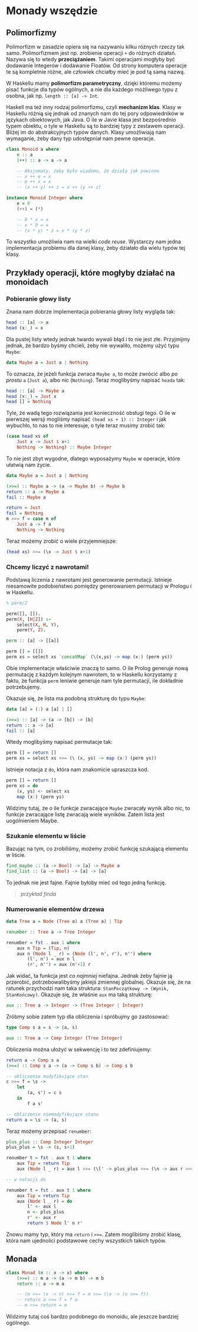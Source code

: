 # Monady wszędzie

## Polimorfizmy

Polimorfizm w zasadzie opiera się na nazywaniu kilku różnych rzeczy tak samo.
Polimorfizmem jest np. zrobienie operacji `+` do różnych działań. Nazywa się to wtedy **przeciążaniem**. Takimi operacjami mogłyby być dodawanie Integerów i dodawanie Floatów. Od strony komputera operacje te są kompletnie różne, ale człowiek chciałby mieć je pod tą samą nazwą.

W Haskellu mamy **polimorfizm parametryczny**, dzięki któremu możemy pisać funkcje dla typów ogólnych, a nie dla każdego możliwego typu z osobna, jak np. `length :: [a] -> Int`.

Haskell ma też inny rodzaj polimorfizmu, czyli **mechanizm klas**. Klasy w Haskellu różnią się jednak od znanych nam do tej pory odpowiedników w językach obiektowych, jak Java. O ile w Javie klasa jest bezpośrednio typem obiektu, o tyle w Haskellu są to bardziej typy z zestawem operacji. Bliżej im do abstrakcyjnych typów danych. Klasy umożliwiają nam wymaganie, żeby dany typ udostępniał nam pewne operacje.

~~~ haskell
class Monoid a where
    e :: a
    (++) :: a -> a -> a

    -- Aksjomaty, żeby było wiadomo, że działa jak powinno
    -- x ++ e = x
    -- e ++ x = x
    -- (x ++ y) ++ z = x ++ (y ++ z)

instance Monoid Integer where
    e = 0
    (++) = (*)

    -- 0 * x = x
    -- x * 0 = x
    -- (x * y) * z = x * (y * z)
~~~

To wszystko umożliwia nam na wielki _code reuse_. Wystarczy nam jedna implementacja problemu dla danej klasy, żeby działało dla wielu typów tej klasy.

## Przykłady operacji, które mogłyby działać na monoidach

### Pobieranie głowy listy

Znana nam dobrze implementacja pobierania głowy listy wygląda tak:

~~~ haskell
head :: [a] -> a
head (x:_) = x
~~~

Dla pustej listy wtedy jednak twardo wywali błąd i to nie jest złe. Przyjmijmy jednak, że bardzo byśmy chcieli, żeby nie wywaliło, możemy użyć typu `Maybe`:

~~~ haskell
data Maybe a = Just a | Nothing
~~~

To oznacza, że jeżeli funkcja zwraca `Maybe a`, to może zwrócić albo _po prostu_ `a` (`Just a`), albo nic (`Nothing`). Teraz moglibyśmy napisać `heada` tak:

~~~ haskell
head :: [a] -> Maybe a
head (x:_) = Just x
head [] = Nothing
~~~

Tyle, że wadą tego rozwiązania jest konieczność obsługi tego. O ile w pierwszej wersji mogliśmy napisać `(head xs + 1) :: Integer` i jak wybuchło, to nas to nie interesuje, o tyle teraz musimy zrobić tak:

~~~ haskell
(case head xs of
    Just x -> Just $ x+1
    Nothing -> Nothing) :: Maybe Integer
~~~

To nie jest zbyt wygodne, dlatego wyposażymy `Maybe` w operacje, które ułatwią nam życie.

~~~ haskell
data Maybe a = Just a | Nothing

(>>=) :: Maybe a -> (a -> Maybe b) -> Maybe b
return :: a -> Maybe a
fail :: Maybe a

return = Just
fail = Nothing
m >>= f = case m of
    Just a -> f a
    Nothing -> Nothing
~~~

Teraz możemy zrobić o wiele przyjemniejsze:

~~~ haskell
(head xs) >>= (\x -> Just $ x+1)
~~~

### Chcemy liczyć z nawrotami!

Podstawą liczenia z nawrotami jest generowanie permutacji. Istnieje niesamowite podobieństwo pomiędzy generowaniem permutacji w Prologu i w Haskellu.

~~~ prolog
% perm/2

perm([], []).
perm(X, [H|Z]) :-
    select(X, H, Y),
    perm(Y, Z).
~~~

~~~ haskell
perm :: [a] -> [[a]]

perm [] = [[]]
perm xs = select xs `concatMap` (\(x,ys) -> map (x:) (perm ys))
~~~

Obie implementacje właściwie znaczą to samo. O ile Prolog generuje nową permutację z każdym kolejnym nawrotem, to w Haskellu korzystamy z faktu, że funkcja `perm` leniwie generuje nam tyle permutacji, ile dokładnie potrzebujemy.

Okazuje się, że lista ma podobną strukturę do typu `Maybe`:

~~~ haskell
data [a] = (:) a [a] | []

(>>=) :: [a] -> (a -> [b]) -> [b]
return :: a -> [a]
fail :: [a]
~~~

Wtedy moglibyśmy napisać permutacje tak:

~~~ haskell
perm [] = return []
perm xs = select xs >>= (\ (x, ys) -> map (x:) (perm ys))
~~~

Istnieje notacja z `do`, która nam znakomicie upraszcza kod.

~~~ haskell
perm [] = return []
perm xs = do
    (x, ys) <- select xs
    map (x:) (perm ys)
~~~

Widzimy tutaj, że o ile funkcje zwracające `Maybe` zwracały wynik albo nic, to funkcje zwracające listę zwracają wiele wyników. Zatem lista jest uogólnieniem Maybe.

### Szukanie elementu w liście

Bazując na tym, co zrobiliśmy, możemy zrobić funkcję szukającą elementu w liście.

~~~ haskell
find_maybe :: (a -> Bool) -> [a] -> Maybe a
find_list :: (a -> Bool) -> [a] -> [a]
~~~

To jednak nie jest fajne. Fajnie byłoby mieć od tego jedną funkcję.

> _przykład finda_

### Numerowanie elementów drzewa

~~~ haskell
data Tree a = Node (Tree a) a (Tree a) | Tip

renumber :: Tree a -> Tree Integer

renumber = fst . aux 1 where
    aux n Tip = (Tip, n)
    aux n (Node l _ r) = (Node (l', n', r'), n'') where
        (l', n') = aux n l
        (r', n'') = aux (n'+1) r
~~~

Jak widać, ta funkcja jest _co najmniej_ niefajna. Jednak żeby fajnie ją przerobić, potrzebowalibyśmy jakiejś zmiennej globalnej. Okazuje się, że na ratunek przychodzi nam taka struktura: `StanPoczątkowy -> (Wynik, StanKońcowy)`. Okazuje się, że właśnie `aux` ma taką strukturę:

~~~ haskell
aux :: Tree a -> Integer -> (Tree Integer | Integer)
~~~

Zróbmy sobie zatem typ dla obliczenia i spróbujmy go zastosować:

~~~ haskell
type Comp s a = s -> (a, s)

aux :: Tree a -> Comp Integer (Tree Integer)
~~~

Obliczenia można ułożyć w sekwencję i to tez zdefiniujemy:

~~~ haskell
return a -> Comp s a
(>>=) :: Comp s a -> (a -> Comp s b) -> Comp s b

-- obliczenie modyfikujące stan
c >>= f = \s ->
    let
        (a, s') = c s
    in
        f a s'

-- obliczenie niemodyfikujące stanu
return a = \s -> (a, s)
~~~

Teraz możemy przepisać `renumber`:

~~~ haskell
plus_plus :: Comp Integer Integer
plus_plus = \s -> (s, s+1)

renumber t = fst . aux t 1 where
    aux Tip = return Tip
    aux (Node l _ r) = aux l >>= (\l' -> plus_plus >>= (\n -> aux r >>= (\r' -> return $ Node l' n r')))

-- w notacji do

renumber t = fst . aux t 1 where
    aux Tip = return Tip
    aux (Node l _ r) = do
        l' <- aux l
        n <- plus_plus
        r' <- aux r
        return $ Node l' n r'
~~~

Znowu mamy typ, który ma `return` i `>>=`. Zatem moglibiśmy zrobić klasę, która nam ujednolici podstawowe cechy wszystkich takich typów.

## Monada

~~~ haskell
class Monad (m :: x -> x) where
    (>>=) :: m a -> (a -> m b) -> m b
    return :: a -> m a

    -- (m >>= \x -> n) >>= f = m >>= (\x -> (n >>= f))
    -- return a >>= f = f a
    -- m >>= return = m
~~~

Widzimy tutaj coś bardzo podobnego do monoidu, ale jeszcze bardziej ogólnego.
